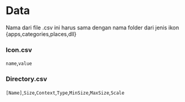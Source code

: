 # Data
Nama dari file .csv ini harus sama dengan nama folder dari jenis ikon {apps,categories,places,dll}


### Icon.csv
`name`,`value`

### Directory.csv
`[Name]`,`Size`,`Context`,`Type`,`MinSize`,`MaxSize`,`Scale`